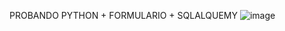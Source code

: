 PROBANDO PYTHON + FORMULARIO + SQLALQUEMY
![image](https://github.com/user-attachments/assets/7a623959-3167-4438-9be0-a4b4eaaf659a)
